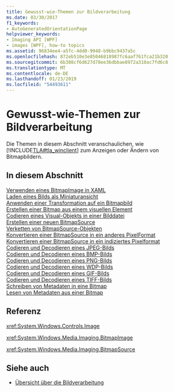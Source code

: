 ```yaml
---
title: Gewusst-wie-Themen zur Bildverarbeitung
ms.date: 03/30/2017
f1_keywords:
- AutoGeneratedOrientationPage
helpviewer_keywords:
- Imaging API [WPF]
- images [WPF], how-to topics
ms.assetid: 96834ee4-a5fc-4dd0-9948-b9bbc9437a5c
ms.openlocfilehash: 872eb510e3e85046818987fc6aaf761fca21b320
ms.sourcegitcommit: 6b308cf6d627d78ee36dbbae8972a310ac7fd6c8
ms.translationtype: MT
ms.contentlocale: de-DE
ms.lasthandoff: 01/23/2019
ms.locfileid: "54493611"
---
```

# <a name="imaging-how-to-topics"></a>Gewusst-wie-Themen zur Bildverarbeitung
Die Themen in diesem Abschnitt veranschaulichen, wie [!INCLUDE[TLA#tla_winclient](../../../../includes/tlasharptla-winclient-md.md)] zum Anzeigen oder Ändern von Bitmapbildern.  
  
## <a name="in-this-section"></a>In diesem Abschnitt  
 [Verwenden eines BitmapImage in XAML](../../../../docs/framework/wpf/graphics-multimedia/how-to-use-a-bitmapimage.md)  
 [Laden eines Bilds als Miniaturansicht](../../../../docs/framework/wpf/graphics-multimedia/how-to-load-an-image-as-a-thumbnail.md)  
 [Anwenden einer Transformation auf ein Bitmapbild](../../../../docs/framework/wpf/graphics-multimedia/how-to-apply-a-transform-to-a-bitmapimage.md)  
 [Erstellen einer Bitmap aus einem visuellen Element](../../../../docs/framework/wpf/graphics-multimedia/how-to-create-a-bitmap-from-a-visual.md)  
 [Codieren eines Visual-Objekts in einer Bilddatei](../../../../docs/framework/wpf/graphics-multimedia/how-to-encode-a-visual-to-an-image-file.md)  
 [Erstellen einer neuen BitmapSource](../../../../docs/framework/wpf/graphics-multimedia/how-to-create-a-new-bitmapsource.md)  
 [Verketten von BitmapSource-Objekten](../../../../docs/framework/wpf/graphics-multimedia/how-to-chain-bitmapsource-objects-together.md)  
 [Konvertieren einer BitmapSource in ein anderes PixelFormat](../../../../docs/framework/wpf/graphics-multimedia/how-to-convert-a-bitmapsource-to-a-different-pixelformat.md)  
 [Konvertieren einer BitmapSource in ein indiziertes Pixelformat](../../../../docs/framework/wpf/graphics-multimedia/how-to-convert-a-bitmapsource-to-an-indexed-pixel-format.md)  
 [Codieren und Decodieren eines JPEG-Bilds](../../../../docs/framework/wpf/graphics-multimedia/how-to-encode-and-decode-a-jpeg-image.md)  
 [Codieren und Decodieren eines BMP-Bilds](../../../../docs/framework/wpf/graphics-multimedia/how-to-encode-and-decode-a-bmp-image.md)  
 [Codieren und Decodieren eines PNG-Bilds](../../../../docs/framework/wpf/graphics-multimedia/how-to-encode-and-decode-a-png-image.md)  
 [Codieren und Decodieren eines WDP-Bilds](../../../../docs/framework/wpf/graphics-multimedia/how-to-encode-and-decode-a-wdp-image.md)  
 [Codieren und Decodieren eines GIF-Bilds](../../../../docs/framework/wpf/graphics-multimedia/how-to-encode-and-decode-a-gif-image.md)  
 [Codieren und Decodieren eines TIFF-Bilds](../../../../docs/framework/wpf/graphics-multimedia/how-to-encode-and-decode-a-tiff-image.md)  
 [Schreiben von Metadaten in eine Bitmap](../../../../docs/framework/wpf/graphics-multimedia/how-to-write-metadata-to-a-bitmap.md)  
 [Lesen von Metadaten aus einer Bitmap](../../../../docs/framework/wpf/graphics-multimedia/how-to-read-metadata-from-a-bitmap.md)  
  
## <a name="reference"></a>Referenz  
 <xref:System.Windows.Controls.Image>  
  
 <xref:System.Windows.Media.Imaging.BitmapImage>  
  
 <xref:System.Windows.Media.Imaging.BitmapSource>  
  
## <a name="see-also"></a>Siehe auch
- [Übersicht über die Bildverarbeitung](../../../../docs/framework/wpf/graphics-multimedia/imaging-overview.md)

